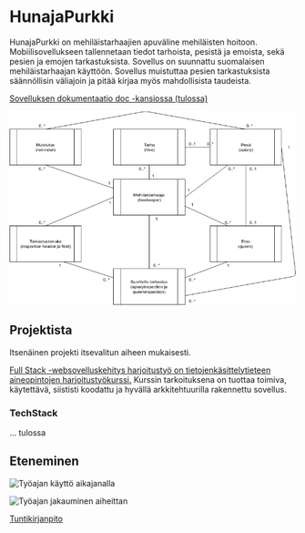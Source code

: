 # HunajaPurkki

HunajaPurkki on mehiläistarhaajien apuväline mehiläisten hoitoon. Mobiilisovellukseen tallennetaan tiedot tarhoista, pesistä ja emoista, sekä pesien ja emojen tarkastuksista. Sovellus on suunnattu suomalaisen mehiläistarhaajan käyttöön. Sovellus muistuttaa pesien tarkastuksista säännöllisin väliajoin ja pitää kirjaa myös mahdollisista taudeista.

[Sovelluksen dokumentaatio doc -kansiossa (tulossa)](./doc/hunajapurkki.pdf)

![kasitekaavio](https://github.com/TainaLepisto/hunajapurkki-front/blob/master/doc/kasitekaavio.png)

## Projektista

Itsenäinen projekti itsevalitun aiheen mukaisesti.

[Full Stack -websovelluskehitys harjoitustyö on tietojenkäsittelytieteen aineopintojen harjoitustyökurssi.](https://fullstack-hy.github.io/harjoitustyo/) Kurssin tarkoituksena on tuottaa toimiva, käytettävä, siististi koodattu ja hyvällä arkkitehtuurilla rakennettu sovellus.

### TechStack

... tulossa

## Eteneminen

![Työajan käyttö aikajanalla](https://docs.google.com/spreadsheets/d/e/2PACX-1vTK6usP5-8d8fW4s99cKvzOD08hq6Xxm03wkpI7M9diAozN35ZSofQjWt1pG-6fuN5FvvcJInTn5x_1/pubchart?oid=701510078&format=image)

![Työajan jakauminen aiheittan](https://docs.google.com/spreadsheets/d/e/2PACX-1vTK6usP5-8d8fW4s99cKvzOD08hq6Xxm03wkpI7M9diAozN35ZSofQjWt1pG-6fuN5FvvcJInTn5x_1/pubchart?oid=1240582033&format=image)

[Tuntikirjanpito](https://docs.google.com/spreadsheets/d/e/2PACX-1vTK6usP5-8d8fW4s99cKvzOD08hq6Xxm03wkpI7M9diAozN35ZSofQjWt1pG-6fuN5FvvcJInTn5x_1/pubhtml)
